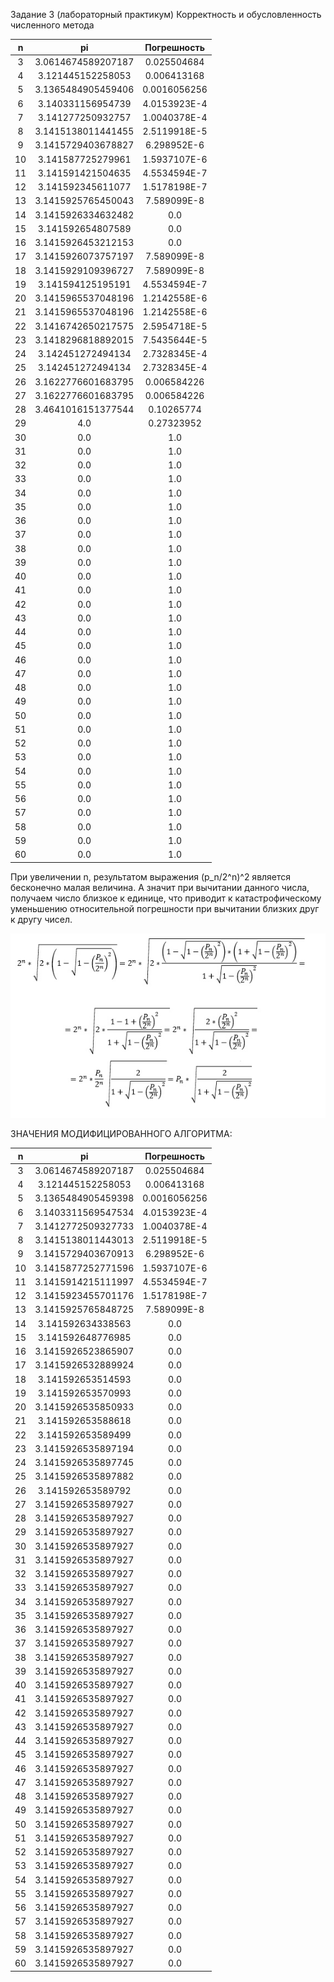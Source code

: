 Задание 3 (лабораторный практикум)
Корректность и обусловленность численного метода

|n|pi|Погрешность|
|:---:|:--------------------------:|:------------:|
|3|3.0614674589207187|0.025504684|
|4|3.121445152258053|0.006413168|
|5|3.1365484905459406|0.0016056256|
|6|3.140331156954739|4.0153923E-4|
|7|3.141277250932757|1.0040378E-4|
|8|3.1415138011441455|2.5119918E-5|
|9|3.1415729403678827|6.298952E-6|
|10|3.141587725279961|1.5937107E-6|
|11|3.141591421504635|4.5534594E-7|
|12|3.141592345611077|1.5178198E-7|
|13|3.1415925765450043|7.589099E-8|
|14|3.1415926334632482|0.0|
|15|3.141592654807589|0.0|
|16|3.1415926453212153|0.0|
|17|3.1415926073757197|7.589099E-8|
|18|3.1415929109396727|7.589099E-8|
|19|3.141594125195191|4.5534594E-7|
|20|3.1415965537048196|1.2142558E-6|
|21|3.1415965537048196|1.2142558E-6|
|22|3.1416742650217575|2.5954718E-5|
|23|3.1418296818892015|7.5435644E-5|
|24|3.142451272494134|2.7328345E-4|
|25|3.142451272494134|2.7328345E-4|
|26|3.1622776601683795|0.006584226|
|27|3.1622776601683795|0.006584226|
|28|3.4641016151377544|0.10265774|
|29|4.0|0.27323952|
|30|0.0|1.0|
|31|0.0|1.0|
|32|0.0|1.0|
|33|0.0|1.0|
|34|0.0|1.0|
|35|0.0|1.0|
|36|0.0|1.0|
|37|0.0|1.0|
|38|0.0|1.0|
|39|0.0|1.0|
|40|0.0|1.0|
|41|0.0|1.0|
|42|0.0|1.0|
|43|0.0|1.0|
|44|0.0|1.0|
|45|0.0|1.0|
|46|0.0|1.0|
|47|0.0|1.0|
|48|0.0|1.0|
|49|0.0|1.0|
|50|0.0|1.0|
|51|0.0|1.0|
|52|0.0|1.0|
|53|0.0|1.0|
|54|0.0|1.0|
|55|0.0|1.0|
|56|0.0|1.0|
|57|0.0|1.0|
|58|0.0|1.0|
|59|0.0|1.0|
|60|0.0|1.0|

При увеличении n, результатом выражения (p_n/2^n)^2 является бесконечно малая величина. А значит при вычитании данного числа, получаем число близкое к единице, что приводит к катастрофическому уменьшению относительной погрешности при вычитании близких друг к другу чисел.

![img](/src/main/java/mat/task_3/лб3ф.jpg)

ЗНАЧЕНИЯ МОДИФИЦИРОВАННОГО АЛГОРИТМА:

|n|pi|Погрешность|
|:---:|:--------------------------:|:------------:|
|3 | 3.0614674589207187  | 0.025504684|
|4 | 3.121445152258053  | 0.006413168|
|5 | 3.1365484905459398  | 0.0016056256|
|6 | 3.1403311569547534  | 4.0153923E-4|
|7 | 3.1412772509327733  | 1.0040378E-4|
|8 | 3.1415138011443013  | 2.5119918E-5|
|9 | 3.1415729403670913  | 6.298952E-6|
|10 | 3.1415877252771596  | 1.5937107E-6|
|11 | 3.1415914215111997  | 4.5534594E-7|
|12 | 3.1415923455701176  | 1.5178198E-7|
|13 | 3.1415925765848725  | 7.589099E-8|
|14 | 3.141592634338563  | 0.0|
|15 | 3.141592648776985  | 0.0|
|16 | 3.1415926523865907  | 0.0|
|17 | 3.1415926532889924  | 0.0|
|18 | 3.141592653514593  | 0.0|
|19 | 3.141592653570993  | 0.0|
|20 | 3.1415926535850933  | 0.0|
|21 | 3.141592653588618  | 0.0|
|22 | 3.141592653589499  | 0.0|
|23 | 3.1415926535897194  | 0.0|
|24 | 3.1415926535897745  | 0.0|
|25 | 3.1415926535897882  | 0.0|
|26 | 3.141592653589792  | 0.0|
|27 | 3.1415926535897927  | 0.0|
|28 | 3.1415926535897927  | 0.0|
|29 | 3.1415926535897927  | 0.0|
|30 | 3.1415926535897927  | 0.0|
|31 | 3.1415926535897927  | 0.0|
|32 | 3.1415926535897927  | 0.0|
|33 | 3.1415926535897927  | 0.0|
|34 | 3.1415926535897927  | 0.0|
|35 | 3.1415926535897927  | 0.0|
|36 | 3.1415926535897927  | 0.0|
|37 | 3.1415926535897927  | 0.0|
|38 | 3.1415926535897927  | 0.0|
|39 | 3.1415926535897927  | 0.0|
|40 | 3.1415926535897927  | 0.0|
|41 | 3.1415926535897927  | 0.0|
|42 | 3.1415926535897927  | 0.0|
|43 | 3.1415926535897927  | 0.0|
|44 | 3.1415926535897927  | 0.0|
|45 | 3.1415926535897927  | 0.0|
|46 | 3.1415926535897927  | 0.0|
|47 | 3.1415926535897927  | 0.0|
|48 | 3.1415926535897927  | 0.0|
|49 | 3.1415926535897927  | 0.0|
|50 | 3.1415926535897927  | 0.0|
|51 | 3.1415926535897927  | 0.0|
|52 | 3.1415926535897927  | 0.0|
|53 | 3.1415926535897927  | 0.0|
|54 | 3.1415926535897927  | 0.0|
|55 | 3.1415926535897927  | 0.0|
|56 | 3.1415926535897927  | 0.0|
|57 | 3.1415926535897927  | 0.0|
|58 | 3.1415926535897927  | 0.0|
|59 | 3.1415926535897927  | 0.0|
|60 | 3.1415926535897927  | 0.0|